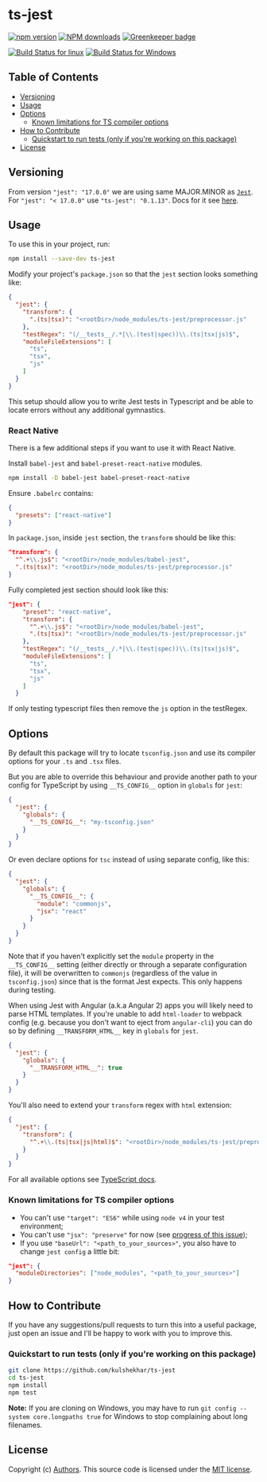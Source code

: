 # ts-jest

[![npm version](https://badge.fury.io/js/ts-jest.svg)](https://badge.fury.io/js/ts-jest)
[![NPM downloads](https://img.shields.io/npm/dm/ts-jest.svg?style=flat)](https://npmjs.org/package/ts-jest)
[![Greenkeeper badge](https://badges.greenkeeper.io/kulshekhar/ts-jest.svg)](https://greenkeeper.io/)

[![Build Status for linux](https://travis-ci.org/kulshekhar/ts-jest.svg?branch=master)](https://travis-ci.org/kulshekhar/ts-jest)
[![Build Status for Windows](https://ci.appveyor.com/api/projects/status/g8tt9qd7usv0tolb/branch/master?svg=true)](https://ci.appveyor.com/project/kulshekhar/ts-jest/branch/master)



## Table of Contents
<!-- START doctoc generated TOC please keep comment here to allow auto update -->
<!-- DON'T EDIT THIS SECTION, INSTEAD RE-RUN doctoc TO UPDATE -->


- [Versioning](#versioning)
- [Usage](#usage)
- [Options](#options)
  - [Known limitations for TS compiler options](#known-limitations-for-ts-compiler-options)
- [How to Contribute](#how-to-contribute)
  - [Quickstart to run tests (only if you're working on this package)](#quickstart-to-run-tests-only-if-youre-working-on-this-package)
- [License](#license)

<!-- END doctoc generated TOC please keep comment here to allow auto update -->

## Versioning
From version `"jest": "17.0.0"` we are using same MAJOR.MINOR as [`Jest`](https://github.com/facebook/jest).
For `"jest": "< 17.0.0"` use `"ts-jest": "0.1.13"`. Docs for it see [here](https://github.com/kulshekhar/ts-jest/blob/e1f95e524ed62091736f70abf63530f1f107ec03/README.md).

## Usage

To use this in your project, run:
```sh
npm install --save-dev ts-jest
```
Modify your project's `package.json` so that the `jest` section looks something like:
```json
{
  "jest": {
    "transform": {
      ".(ts|tsx)": "<rootDir>/node_modules/ts-jest/preprocessor.js"
    },
    "testRegex": "(/__tests__/.*|\\.(test|spec))\\.(ts|tsx|js)$",
    "moduleFileExtensions": [
      "ts",
      "tsx",
      "js"
    ]
  }
}
```
This setup should allow you to write Jest tests in Typescript and be able to locate errors without any additional gymnastics.

### React Native

There is a few additional steps if you want to use it with React Native.

Install `babel-jest` and `babel-preset-react-native` modules.

```sh
npm install -D babel-jest babel-preset-react-native
```

Ensure `.babelrc` contains:

```json
{
  "presets": ["react-native"]
}
```

In `package.json`, inside `jest` section, the `transform` should be like this:
```json
"transform": {
  "^.+\\.js$": "<rootDir>/node_modules/babel-jest",
  ".(ts|tsx)": "<rootDir>/node_modules/ts-jest/preprocessor.js"
}
```

Fully completed jest section should look like this:

```json
"jest": {
    "preset": "react-native",
    "transform": {
      "^.+\\.js$": "<rootDir>/node_modules/babel-jest",
      ".(ts|tsx)": "<rootDir>/node_modules/ts-jest/preprocessor.js"
    },
    "testRegex": "(/__tests__/.*|\\.(test|spec))\\.(ts|tsx|js)$",
    "moduleFileExtensions": [
      "ts",
      "tsx",
      "js"
    ]
  }
```
If only testing typescript files then remove the `js` option in the testRegex.


## Options
By default this package will try to locate `tsconfig.json` and use its compiler options for your `.ts` and `.tsx` files.

But you are able to override this behaviour and provide another path to your config for TypeScript by using `__TS_CONFIG__` option in `globals` for `jest`:
```json
{
  "jest": {
    "globals": {
      "__TS_CONFIG__": "my-tsconfig.json"
    }
  }
}
```
Or even declare options for `tsc` instead of using separate config, like this:
```json
{
  "jest": {
    "globals": {
      "__TS_CONFIG__": {
        "module": "commonjs",
        "jsx": "react"
      }
    }
  }
}
```
Note that if you haven't explicitly set the `module` property in the `__TS_CONFIG__` setting (either directly or through a separate configuration file), it will be overwritten to `commonjs` (regardless of the value in `tsconfig.json`) since that is the format Jest expects. This only happens during testing.

When using Jest with Angular (a.k.a Angular 2) apps you will likely need to parse HTML templates. If you're unable to add `html-loader` to webpack config (e.g. because you don't want to eject from `angular-cli`) you can do so by defining `__TRANSFORM_HTML__` key in `globals` for `jest`.

```json
{
  "jest": {
    "globals": {
      "__TRANSFORM_HTML__": true
    }
  }
}
```

You'll also need to extend your `transform` regex with `html` extension:
```json
{
  "jest": {
    "transform": {
      "^.+\\.(ts|tsx|js|html)$": "<rootDir>/node_modules/ts-jest/preprocessor.js"
    }
  }
}
```

For all available options see [TypeScript docs](https://www.typescriptlang.org/docs/handbook/compiler-options.html).

### Known limitations for TS compiler options
- You can't use `"target": "ES6"` while using `node v4` in your test environment;
- You can't use `"jsx": "preserve"` for now (see [progress of this issue](https://github.com/kulshekhar/ts-jest/issues/63));
- If you use `"baseUrl": "<path_to_your_sources>"`, you also have to change `jest config` a little bit:
```json
"jest": {
  "moduleDirectories": ["node_modules", "<path_to_your_sources>"]
}
```

## How to Contribute
If you have any suggestions/pull requests to turn this into a useful package, just open an issue and I'll be happy to work with you to improve this.

### Quickstart to run tests (only if you're working on this package)

```sh
git clone https://github.com/kulshekhar/ts-jest
cd ts-jest
npm install
npm test
```

**Note:** If you are cloning on Windows, you may have to run `git config --system core.longpaths true` for Windows to stop complaining about long filenames.

## License

Copyright (c) [Authors](AUTHORS).
This source code is licensed under the [MIT license](LICENSE).
